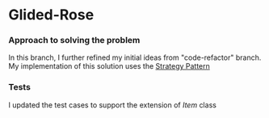 # Glided-Rose

### Approach to solving the problem
In this branch, I further refined my initial ideas from "code-refactor" branch.
My implementation of this solution uses the [Strategy Pattern](https://sourcemaking.com/design_patterns/strategy)


### Tests
I updated the test cases to support the extension of *Item* class

